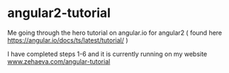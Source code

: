 # angular2-tutorial
Me going through the hero tutorial on angular.io for angular2 ( found here https://angular.io/docs/ts/latest/tutorial/ )

I have completed steps 1-6 and it is currently running on my website www.zehaeva.com/angular-tutorial
